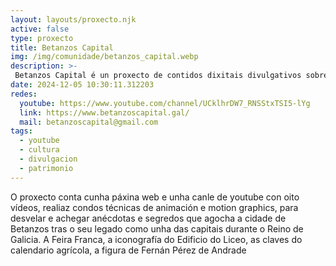```yaml
---
layout: layouts/proxecto.njk
active: false
type: proxecto
title: Betanzos Capital
img: /img/comunidade/betanzos_capital.webp
description: >-
 Betanzos Capital é un proxecto de contidos dixitais divulgativos sobre a historia dunha das setes capitais do Reino de Galicia.
date: 2024-12-05 10:30:11.312203
redes:
  youtube: https://www.youtube.com/channel/UCklhrDW7_RNSStxTSI5-lYg
  link: https://www.betanzoscapital.gal/
  mail: betanzoscapital@gmail.com
tags:
  - youtube
  - cultura
  - divulgacion
  - patrimonio
---
```


O proxecto conta cunha páxina web e unha canle de youtube con oito vídeos, realiaz condos técnicas de animación e motion graphics, para desvelar e achegar anécdotas e segredos que agocha a cidade de Betanzos tras o seu legado como unha das capitais durante o Reino de Galicia. A Feira Franca, a iconografía do Edificio do Liceo, as claves do calendario agrícola, a figura de Fernán Pérez de Andrade
